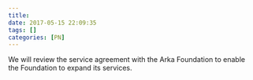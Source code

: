 ```yaml
---
title:
date: 2017-05-15 22:09:35
tags: []
categories: [PN]
---
```


We will review the service agreement with the Arka Foundation to enable the Foundation to expand its services.